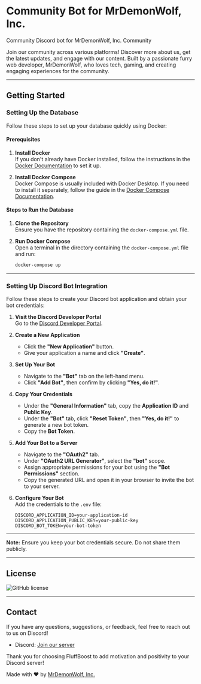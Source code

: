 # Community Bot for MrDemonWolf, Inc.

Community Discord bot for MrDemonWolf, Inc. Community

Join our community across various platforms! Discover more about us, get the latest updates, and engage with our content. Built by a passionate furry web developer, MrDemonWolf, who loves tech, gaming, and creating engaging experiences for the community.

---

## Getting Started

### Setting Up the Database

Follow these steps to set up your database quickly using Docker:

#### Prerequisites

1. **Install Docker**  
   If you don't already have Docker installed, follow the instructions in the [Docker Documentation](https://docs.docker.com/get-docker/) to set it up.

2. **Install Docker Compose**  
   Docker Compose is usually included with Docker Desktop. If you need to install it separately, follow the guide in the [Docker Compose Documentation](https://docs.docker.com/compose/install/).

#### Steps to Run the Database

1. **Clone the Repository**  
   Ensure you have the repository containing the `docker-compose.yml` file.

2. **Run Docker Compose**  
   Open a terminal in the directory containing the `docker-compose.yml` file and run:
   ```bash
   docker-compose up
   ```

---

### Setting Up Discord Bot Integration

Follow these steps to create your Discord bot application and obtain your bot credentials:

1. **Visit the Discord Developer Portal**  
   Go to the [Discord Developer Portal](https://discord.com/developers/applications).

2. **Create a New Application**

   - Click the **"New Application"** button.
   - Give your application a name and click **"Create"**.

3. **Set Up Your Bot**

   - Navigate to the **"Bot"** tab on the left-hand menu.
   - Click **"Add Bot"**, then confirm by clicking **"Yes, do it!"**.

4. **Copy Your Credentials**

   - Under the **"General Information"** tab, copy the **Application ID** and **Public Key**.
   - Under the **"Bot"** tab, click **"Reset Token"**, then **"Yes, do it!"** to generate a new bot token.
   - Copy the **Bot Token**.

5. **Add Your Bot to a Server**

   - Navigate to the **"OAuth2"** tab.
   - Under **"OAuth2 URL Generator"**, select the **"bot"** scope.
   - Assign appropriate permissions for your bot using the **"Bot Permissions"** section.
   - Copy the generated URL and open it in your browser to invite the bot to your server.

6. **Configure Your Bot**  
   Add the credentials to the `.env` file:
   ```env
   DISCORD_APPLICATION_ID=your-application-id
   DISCORD_APPLICATION_PUBLIC_KEY=your-public-key
   DISCORD_BOT_TOKEN=your-bot-token
   ```

---

**Note:** Ensure you keep your bot credentials secure. Do not share them publicly.

---

## License

![GitHub license](https://img.shields.io/github/license/MrDemonWolf/community-bot-twitch.svg?style=for-the-badge&logo=github)

---

## Contact

If you have any questions, suggestions, or feedback, feel free to reach out to us on Discord!

- Discord: [Join our server](https://mrdwolf.com/discord)

Thank you for choosing FluffBoost to add motivation and positivity to your Discord server!

Made with ❤️ by [MrDemonWolf, Inc.](https://www.mrdemonwolf.com)
